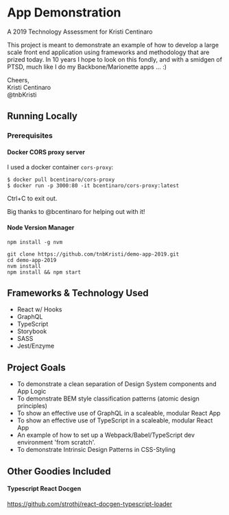 # App Demonstration

A 2019 Technology Assessment for Kristi Centinaro

This project is meant to demonstrate an example of how to develop a large scale front end application using frameworks and methodology that are prized today.
In 10 years I hope to look on this fondly, and with a smidgen of PTSD, much like I do my Backbone/Marionette apps ... :)

Cheers,  
Kristi Centinaro  
@tnbKristi

## Running Locally

### Prerequisites

#### Docker CORS proxy server

I used a docker container `cors-proxy`:

```
$ docker pull bcentinaro/cors-proxy
$ docker run -p 3000:80 -it bcentinaro/cors-proxy:latest
```

Ctrl+C to exit out.

Big thanks to @bcentinaro for helping out with it!

#### Node Version Manager

`npm install -g nvm`

```
git clone https://github.com/tnbKristi/demo-app-2019.git
cd demo-app-2019
nvm install
npm install && npm start
```

## Frameworks & Technology Used

- React w/ Hooks
- GraphQL
- TypeScript
- Storybook
- SASS
- Jest/Enzyme

## Project Goals

- To demonstrate a clean separation of Design System components and App Logic
- To demonstrate BEM style classification patterns (atomic design principles)
- To show an effective use of GraphQL in a scaleable, modular React App
- To show an effective use of TypeScript in a scaleable, modular React App
- An example of how to set up a Webpack/Babel/TypeScript dev environment 'from scratch'.
- To demonstrate Intrinsic Design Patterns in CSS-Styling

## Other Goodies Included

#### Typescript React Docgen

https://github.com/strothj/react-docgen-typescript-loader
